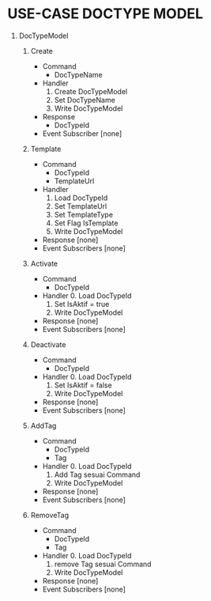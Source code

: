  # USE-CASE DOCTYPE MODEL

1. DocTypeModel
    1. Create
        - Command
            - DocTypeName
        - Handler
            1. Create DocTypeModel
            2. Set DocTypeName
            3. Write DocTypeModel
        - Response
            - DocTypeId
        - Event Subscriber [none]

    2. Template
        - Command
            - DocTypeId
            - TemplateUrl
        - Handler
            1. Load DocTypeId
            2. Set TemplateUrl
            3. Set TemplateType
            4. Set Flag IsTemplate
            5. Write DocTypeModel
        - Response [none]
        - Event Subscribers [none]

    3. Activate
        - Command
            - DocTypeId
        - Handler
            0. Load DocTypeId
            1. Set IsAktif = true
            2. Write DocTypeModel
        - Response [none]
        - Event Subscribers [none]

    4. Deactivate
        - Command
            - DocTypeId
        - Handler
            0. Load DocTypeId
            1. Set IsAktif = false
            2. Write DocTypeModel
        - Response [none]
        - Event Subscribers [none]

    5. AddTag
        - Command
            - DocTypeId
            - Tag
        - Handler
            0. Load DocTypeId
            1. Add Tag sesuai Command
            2. Write DocTypeModel
        - Response [none]
        - Event Subscribers [none]

    6. RemoveTag
        - Command
            - DocTypeId
            - Tag
        - Handler
            0. Load DocTypeId
            1. remove Tag sesuai Command
            2. Write DocTypeModel
        - Response [none]
        - Event Subscribers [none]

